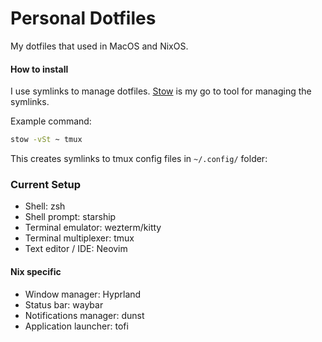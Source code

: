 # Personal Dotfiles

My dotfiles that used in MacOS and NixOS.

#### How to install

I use symlinks to manage dotfiles. [Stow](https://www.gnu.org/software/stow/) is my go to tool for managing the symlinks.

Example command:

```sh
stow -vSt ~ tmux
```

This creates symlinks to tmux config files in `~/.config/` folder:

### Current Setup

- Shell: zsh
- Shell prompt: starship
- Terminal emulator: wezterm/kitty
- Terminal multiplexer: tmux
- Text editor / IDE: Neovim

#### Nix specific

- Window manager: Hyprland
- Status bar: waybar
- Notifications manager: dunst
- Application launcher: tofi
